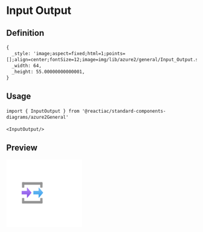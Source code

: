 # Input Output

## Definition

```
{
  _style: 'image;aspect=fixed;html=1;points=[];align=center;fontSize=12;image=img/lib/azure2/general/Input_Output.svg;strokeColor=none;',
  _width: 64,
  _height: 55.00000000000001,
}
```

## Usage

```
import { InputOutput } from '@reactiac/standard-components-diagrams/azure2General'

<InputOutput/>
```

## Preview

<img src="./input-output.png" width="200"/>
